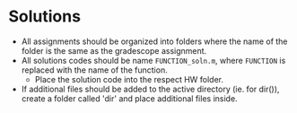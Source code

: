 # Solutions
- All assignments should be organized into folders where the name of the folder is the same as the gradescope assignment.
- All solutions codes should be name `FUNCTION_soln.m`, where `FUNCTION` is replaced with the name of the function.
    - Place the solution code into the respect HW folder.
- If additional files should be added to the active directory (ie. for dir()), create a folder called 'dir' and place additional files inside.